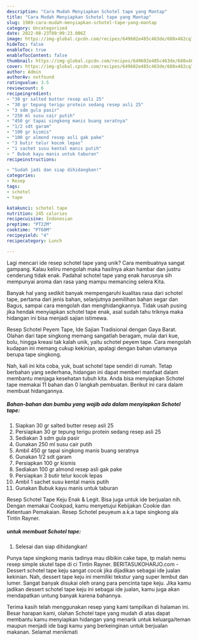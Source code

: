 ```yaml
---
description: "Cara Mudah Menyiapkan Schotel tape yang Mantap"
title: "Cara Mudah Menyiapkan Schotel tape yang Mantap"
slug: 1989-cara-mudah-menyiapkan-schotel-tape-yang-mantap
category: Uncategorized
date: 2022-08-23T09:09:23.006Z
image: https://img-global.cpcdn.com/recipes/649602e485c463de/680x482cq70/schotel-tape-foto-resep-utama.jpg
hideToc: false
enableToc: true
enableTocContent: false
thumbnail: https://img-global.cpcdn.com/recipes/649602e485c463de/680x482cq70/schotel-tape-foto-resep-utama.jpg
cover: https://img-global.cpcdn.com/recipes/649602e485c463de/680x482cq70/schotel-tape-foto-resep-utama.jpg
author: Admin
authorAv: notfound
ratingvalue: 3.5
reviewcount: 6
recipeingredient:
- "30 gr salted butter resep asli 25"
- "30 gr tepung terigu protein sedang resep asli 25"
- "3 sdm gula pasir"
- "250 ml susu cair putih"
- "450 gr tapai singkong manis buang seratnya"
- "1/2 sdt garam"
- "100 gr kismis"
- "100 gr almond resep asli gak pake"
- "3 butir telur kocok lepas"
- "1 sachet susu kental manis putih"
- " Bubuk kayu manis untuk taburan"
recipeinstructions:

- "Sudah jadi dan siap dihidangkan!"
categories:
- Resep
tags:
- schotel
- tape

katakunci: schotel tape 
nutrition: 245 calories
recipecuisine: Indonesian
preptime: "PT22M"
cooktime: "PT60M"
recipeyield: "4"
recipecategory: Lunch

---
```





Lagi mencari ide resep schotel tape yang unik? Cara membuatnya sangat gampang. Kalau keliru mengolah maka hasilnya akan hambar dan justru cenderung tidak enak. Padahal schotel tape yang enak harusnya sih mempunyai aroma dan rasa yang mampu memancing selera Kita.





Banyak hal yang sedikit banyak mempengaruhi kualitas rasa dari schotel tape, pertama dari jenis bahan, selanjutnya pemilihan bahan segar dan Bagus, sampai cara mengolah dan menghidangkannya. Tidak usah pusing jika hendak menyiapkan schotel tape enak,      asal sudah tahu triknya maka hidangan ini bisa menjadi sajian istimewa.














Resep Schotel Peyem Tape, Ide Sajian Tradisional dengan Gaya Barat. Olahan dari tape singkong memang sangatlah beragam, mulai dari kue, bolu, hingga kreasi tak kalah unik, yaitu schotel peyem tape. Cara mengolah kudapan ini memang cukup kekinian, apalagi dengan bahan utamanya berupa tape singkong.






Nah, kali ini kita coba, yuk, buat schotel tape sendiri di rumah. Tetap berbahan yang sederhana, hidangan ini dapat memberi manfaat dalam membantu menjaga kesehatan tubuh kita. Anda bisa menyiapkan Schotel tape memakai 11 bahan dan 0 langkah pembuatan. Berikut ini cara dalam membuat hidangannya.

<!--inarticleads1-->

##### Bahan-bahan dan bumbu yang wajib ada dalam menyiapkan Schotel tape:

1. Siapkan 30 gr salted butter resep asli 25
1. Persiapkan 30 gr tepung terigu protein sedang resep asli 25
1. Sediakan 3 sdm gula pasir
1. Gunakan 250 ml susu cair putih
1. Ambil 450 gr tapai singkong manis buang seratnya
1. Gunakan 1/2 sdt garam
1. Persiapkan 100 gr kismis
1. Sediakan 100 gr almond resep asli gak pake
1. Persiapkan 3 butir telur kocok lepas
1. Ambil 1 sachet susu kental manis putih
1. Gunakan  Bubuk kayu manis untuk taburan


Resep Schotel Tape Keju Enak &amp; Legit. Bisa juga untuk ide berjualan nih. Dengan memakai Cookpad, kamu menyetujui Kebijakan Cookie dan Ketentuan Pemakaian. Resep Schotel peuyeum a.k.a tape singkong ala Tintin Rayner. 

<!--inarticleads2-->

#####  untuk membuat Schotel tape:


1. Selesai dan siap dihidangkan!

Punya tape singkong manis tadinya mau dibikin cake tape, tp malah nemu resep simple skutel tape di ci Tintin Rayner. BERITASUKOHARJO.com - Dessert schotel tape keju sangat cocok jika dijadikan sebagai ide jualan kekinian. Nah, dessert tape keju ini memiliki tekstur yang super lembut dan lumer. Sangat banyak disukai oleh orang para pencinta tape keju. Jika kamu jadikan dessert schotel tape keju ini sebagai ide jualan, kamu juga akan mendapatkan untung banyak karena bahannya. 

Terima kasih telah menggunakan resep yang kami tampilkan di halaman ini. Besar harapan kami, olahan Schotel tape yang mudah di atas dapat membantu kamu menyiapkan hidangan yang menarik untuk keluarga/teman maupun menjadi ide bagi kamu yang berkeinginan untuk berjualan makanan. Selamat menikmati
